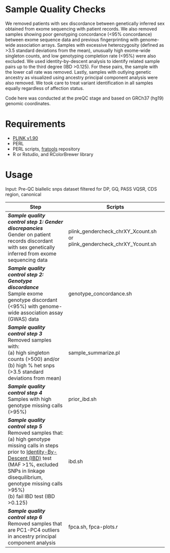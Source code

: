 # Sample Quality Checks
We removed patients with sex discordance between genetically inferred sex obtained from exome sequencing with patient records. We also removed samples showing poor genotyping concordance (<95% concordance) between exome sequence data and previous fingerprinting with genome-wide association arrays. Samples with excessive heterozygosity (defined as >3.5 standard deviations from the mean), unusually high exome-wide singleton counts, and low genotyping completion rate (<95%) were also excluded. We used identity-by-descent analysis to identify related sample pairs up to the third degree (IBD >0.125). For these pairs, the sample with the lower call rate was removed. Lastly, samples with outlying genetic ancestry as visualized using ancestry principal component analysis were also removed. We took care to treat variant identification in all samples equally regardless of affection status. 

Code here was conducted at the preQC stage and based on GRCh37 (hg19) genomic coordinates.

# Requirements
- [PLINK v1.90](https://www.cog-genomics.org/plink/)
- PERL
- PERL scripts, [fratools](https://github.com/atks/fratools) repository
- R or Rstudio, and RColorBrewer library

# Usage
Input: Pre-QC biallelic snps dataset filtered for DP, GQ, PASS VQSR, CDS region, canonical

| Step | Scripts |
| -----| ------- |
| ***Sample quality control step 1: Gender discrepancies*** </br> Gender on patient records discordant with sex genetically inferred from exome sequencing data | plink_gendercheck_chrXY_Xcount.sh or plink_gendercheck_chrXY_Ycount.sh |
| ***Sample quality control step 2: Genotype discordance*** </br> Sample exome genotype discordant (<95%) with genome-wide association assay (GWAS) data | genotype_concordance.sh |
| ***Sample quality control step 3*** </br> Removed samples with: </br> (a) high singleton counts (>500) and/or </br> (b) high % het snps (>3.5 standard deviations from mean) | sample_summarize.pl | 
| ***Sample quality control step 4*** </br> Samples with high genotype missing calls (>95%) | prior_ibd.sh |
| ***Sample quality control step 5*** </br> Removed samples that: </br> (a) high genotype missing calls in steps prior to [Identity-By-Descent (IBD)](https://zzz.bwh.harvard.edu/plink/ibdibs.shtml) test (MAF >1%, excluded SNPs in linkage disequilibrium, genotype missing calls >95%) </br> (b) fail IBD test (IBD >0.125) | ibd.sh |
| ***Sample quality control step 6*** </br> Removed samples that are PC1-PC4 outliers in ancestry principal component analysis | fpca.sh, fpca-plots.r |







